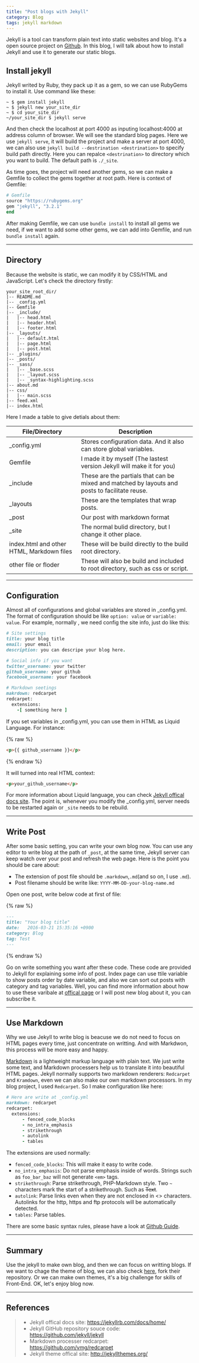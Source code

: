 ```yaml
---
title: "Post blogs with Jekyll"
category: Blog
tags: jekyll markdown
---
```


Jekyll is a tool can transform plain text into static websites and blog. It's a open source project on [Github](https://github.com/jekyll/jekyll). In this blog, I will talk about how to install Jekyll and use it to generate our static blogs.

## Install jekyll

Jekyll writed by Ruby, they pack up it as a gem, so we can use RubyGems to install it. Use command like these:

```
~ $ gem install jekyll
~ $ jekyll new your_site_dir
~ $ cd your_site_dir
~/your_site_dir $ jekyll serve
```

And then check the localhost at port 4000 as inputing localhost:4000 at address column of browser. We will see the standard blog pages. Here we use `jekyll serve`, it will build the project and make a server at port 4000, we can also use `jekyll build --destrination <destrination>` to specify build path directly. Here you can repalce `<destrination>` to directory which you want to build. The default path is `./_site`.

As time goes, the project will need another gems, so we can make a Gemfile to collect the gems together at root path. Here is context of Gemfile:

```ruby
# Gemfile
source "https://rubygems.org"
gem "jekyll", "3.2.1"
end
```

After making Gemfile, we can use `bundle install` to install all gems we need, if we want to add some other gems, we can add into Gemfile, and run `bundle install` again.

---------------

## Directory

Because the website is static, we can modify it by CSS/HTML and JavaScript. Let's check the directory firstly:

```
your_site_root_dir/
|-- README.md
|-- _config.yml
|-- Gemfile
|-- _include/
|   |-- head.html
|   |-- header.html
|   |-- footer.html
|-- _layouts/
|   |-- default.html
|   |-- page.html
|   |-- post.html
|-- _plugins/
|-- _posts/
|-- _sass/
|   |-- _base.scss
|   |-- _layout.scss
|   |-- _syntax-highlighting.scss
|-- about.md
|-- css/
|   |-- main.scss
|-- feed.xml
|-- index.html
```
Here I made a table to give detials about them:

| File/Directory | Description |
|----------------|-------------|
|_config.yml | Stores configuration data. And it also can store global variables.|
|Gemfile| I made it by myself (The lastest version Jekyll will make it for you) |
|_include | These are the partials that can be mixed and matched by layouts and posts to facilitate reuse. |
|_layouts | These are the templates that wrap posts. |
|_post | Our post with markdown format |
|_site | The normal bulid directory, but I change it other place. |
|index.html and other HTML, Markdown files | These will be build directly to the build root directory. |
|other file or floder | These will also be build and included to root directory, such as css or script.|

-------------

## Configuration

Almost all of configurations and global variables are stored in _config.yml. The format of configuration should be like `option: value` or `variable: value`. For example, normally , we need config the site info, just do like this:

```ruby
# Site settings
title: your blog title
email: your email
description: you can descripe your blog here.

# Social info if you want
twitter_username: your twitter
github_username: your github
facebook_username: your facebook

# Markdown seetings
makrdown: redcarpet
redcarpet:
  extensions:
    -[ something here ]
```

If you set variables in _config.yml, you can use them in HTML as Liquid Language. For instance:

{% raw %}
```html
<p>{{ github_username }}</p>
```
{% endraw %}

It will turned into real HTML context:

```html
<p>your_github_username</p>
```
For more information about Liquid language, you can check [Jekyll offical docs site](https://jekyllrb.com/docs/home/).
The point is, whenever you modify the _config.yml, server needs to be restarted again or `_site` needs to be rebuild.

-------------------------------------------------------------------------------

## Write Post

After some basic setting, you can write your own blog now. You can use any editor to write blog at the path of `_post`, at the same time, Jekyll server can keep watch over your post and refresh the web page. Here is the point you should be care about:

  * The extension of post file should be `.markdown`,`.md`(and so on, I use `.md`).
  * Post filename should be write like: `YYYY-MM-DD-your-blog-name.md`

Open one post, write below code at first of file:

{% raw %}
```markdown
---
title: "Your blog title"
date:   2016-03-21 15:35:16 +0900
category: Blog
tag: Test
---
```
{% endraw %}

Go on write something you want after these code. These code are provided to Jekyll for explaining some info of post. Index page can use ttile variable to show posts order by date variable, and also we can sort out posts with category and tag variables. Well, you can find more information about how to use these varibale at [offical page](https://jekyllrb.com/docs/home/) or I will post new blog about it, you can subscribe it.

-------------------------------------------------------------------------------

## Use Markdown

Why we use Jekyll to write blog is beacuse we do not need to focus on HTML pages every time, just concentrate on writting. And with Markdwon, this process will be more easy and happy. 

[Markdown](https://en.wikipedia.org/wiki/Markdown) is a lightweight markup language with plain text. We just write some text, and Markdown processers help us to translate it into beautiful HTML pages. Jekyll normally supports two markdown renderers: `Redcarpet` and `Kramdown`, even we can also make our own markdown processors. In my blog project, I used `Redcarpet`. So I make configuration like here:

```ruby
# Here are write at _config.yml
markdown: redcarpet
redcarpet:
  extensions:
      - fenced_code_blocks
      - no_intra_emphasis
      - strikethrough
      - autolink
      - tables
```
The extensions are used normally:

* `fenced_code_blocks`: This will make it easy to write code.
* `no_intra_emphasis`: Do not parse emphasis inside of words. Strings such as `foo_bar_baz` will not generate `<em>` tags.
* `strikethrough`: Parse strikethrough, PHP-Markdown style. Two `~` characters mark the start of a strikethrough. Such as ~~Text~~.
* `autolink`: Parse links even when they are not enclosed in <> characters. Autolinks for the http, https and ftp protocols will be automatically detected.
* `tables`: Parse tables.

There are some basic syntax rules, please have a look at [Github Guide](https://guides.github.com/features/mastering-markdown/).

----------

## Summary

Use the jekyll to make own blog, and then we can focus on writting blogs. If we want to chage the theme of blog, we can also check [here](http://jekyllthemes.org/), fork their repository. Or we can make own themes, it's a big challenge for skills of Front-End. OK, let's enjoy blog now.

----------

## References

> * Jekyll offical docs site: <https://jekyllrb.com/docs/home/>
> * Jekyll GitHub repository souce code: <https://github.com/jekyll/jekyll>
> * Markdown processer redcarpet: <https://github.com/vmg/redcarpet>
> * Jekyll theme offical site: <http://jekyllthemes.org/>
